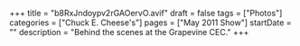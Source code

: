 +++
title = "b8RxJndoypv2rGAOervO.avif"
draft = false
tags = ["Photos"]
categories = ["Chuck E. Cheese's"]
pages = ["May 2011 Show"]
startDate = ""
description = "Behind the scenes at the Grapevine CEC."
+++
